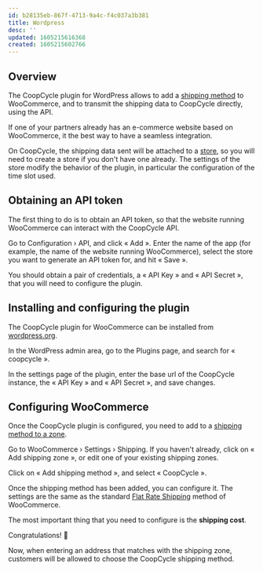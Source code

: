 ```yaml
---
id: b28135eb-867f-4713-9a4c-f4c037a3b381
title: Wordpress
desc: ''
updated: 1605215616368
created: 1605215602766
---
```


Overview
--------

The CoopCycle plugin for WordPress allows to add a [shipping method](https://docs.woocommerce.com/document/setting-up-shipping-zones/) to WooCommerce,
and to transmit the shipping data to CoopCycle directly, using the API.

If one of your partners already has an e-commerce website based on WooCommerce, it the best way to have a seamless integration.

On CoopCycle, the shipping data sent will be attached to a [store](en/admin/stores), so you will need to create a store if you don't have one already.
The settings of the store modify the behavior of the plugin, in particular the configuration of the time slot used.

Obtaining an API token
----------------------

The first thing to do is to obtain an API token, so that the website running WooCommerce can interact with the CoopCycle API.

Go to Configuration › API, and click « Add ». Enter the name of the app (for example, the name of the website running WooCommerce), select the store you want to generate an API token for, and hit « Save ».

You should obtain a pair of credentials, a « API Key » and « API Secret », that you will need to configure the plugin.

Installing and configuring the plugin
-------------------------------------

The CoopCycle plugin for WooCommerce can be installed from [wordpress.org](https://wordpress.org/plugins/coopcycle/).

In the WordPress admin area, go to the Plugins page, and search for « coopcycle ».

In the settings page of the plugin, enter the base url of the CoopCycle instance, the « API Key » and « API Secret », and save changes.

Configuring WooCommerce
-----------------------

Once the CoopCycle plugin is configured, you need to add to a [shipping method to a zone](https://docs.woocommerce.com/document/setting-up-shipping-zones/#section-6).

Go to WooCommerce › Settings › Shipping. If you haven't already, click on « Add shipping zone », or edit one of your existing shipping zones.

Click on « Add shipping method », and select « CoopCycle ».

Once the shipping method has been added, you can configure it. The settings are the same as the standard [Flat Rate Shipping](https://docs.woocommerce.com/document/flat-rate-shipping/) method of WooCommerce.

The most important thing that you need to configure is the **shipping cost**.

Congratulations! 🎉

Now, when entering an address that matches with the shipping zone, customers will be allowed to choose the CoopCycle shipping method.